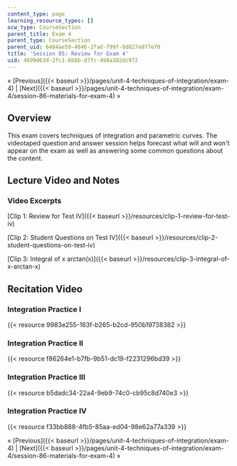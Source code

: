 ```yaml
---
content_type: page
learning_resource_types: []
ocw_type: CourseSection
parent_title: Exam 4
parent_type: CourseSection
parent_uid: 6484ae59-4046-2fad-f99f-0d827e877e70
title: 'Session 85: Review for Exam 4'
uid: 4699d63d-2fc1-6b8b-d7fc-498a382dc972
---
```


« [Previous]({{< baseurl >}}/pages/unit-4-techniques-of-integration/exam-4) | [Next]({{< baseurl >}}/pages/unit-4-techniques-of-integration/exam-4/session-86-materials-for-exam-4) »

Overview
--------

This exam covers techniques of integration and parametric curves. The videotaped question and answer session helps forecast what will and won't appear on the exam as well as answering some common questions about the content.

Lecture Video and Notes
-----------------------

### Video Excerpts

[Clip 1: Review for Test IV]({{< baseurl >}}/resources/clip-1-review-for-test-iv)

[Clip 2: Student Questions on Test IV]({{< baseurl >}}/resources/clip-2-student-questions-on-test-iv)

[Clip 3: Integral of x arctan(x)]({{< baseurl >}}/resources/clip-3-integral-of-x-arctan-x)

Recitation Video
----------------

### Integration Practice I

{{< resource 9983e255-163f-b265-b2cd-950b19738382 >}}

### Integration Practice II

{{< resource f86264e1-b7fb-9b51-dc19-f2231296bd39 >}}

### Integration Practice III

{{< resource b5dadc34-22a4-9eb9-74c0-cb95c8d740e3 >}}

### Integration Practice IV

{{< resource f33bb888-4fb5-85aa-ed04-98e62a77a339 >}}

« [Previous]({{< baseurl >}}/pages/unit-4-techniques-of-integration/exam-4) | [Next]({{< baseurl >}}/pages/unit-4-techniques-of-integration/exam-4/session-86-materials-for-exam-4) »